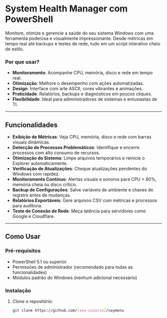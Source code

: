 # System Health Manager com PowerShell

Monitore, otimize e gerencie a saúde do seu sistema Windows com uma ferramenta poderosa e visualmente impressionante. Desde métricas em tempo real até backups e testes de rede, tudo em um script interativo cheio de estilo.

### Por que usar?
- **Monitoramento**: Acompanhe CPU, memória, disco e rede em tempo real.  
- **Otimização**: Melhore o desempenho com ações automatizadas.  
- **Design**: Interface com arte ASCII, cores vibrantes e animações.  
- **Praticidade**: Relatórios, backups e diagnósticos em poucos cliques.  
- **Flexibilidade**: Ideal para administradores de sistemas e entusiastas de TI.

---

## Funcionalidades

- **Exibição de Métricas**: Veja CPU, memória, disco e rede com barras visuais dinâmicas.  
- **Detecção de Processos Problemáticos**: Identifique e encerre processos com alto consumo de recursos.  
- **Otimização do Sistema**: Limpe arquivos temporários e reinicie o Explorer automaticamente.  
- **Verificação de Atualizações**: Cheque atualizações pendentes do Windows com rapidez.  
- **Monitoramento Contínuo**: Alertas visuais e sonoros para CPU > 80%, memória cheia ou disco crítico.  
- **Backup de Configurações**: Salve variáveis de ambiente e chaves do registro antes de mudanças.  
- **Relatórios Exportáveis**: Gere arquivos CSV com métricas e processos para auditoria.  
- **Teste de Conexão de Rede**: Meça latência para servidores como Google e Cloudflare.  

---

## Como Usar

### Pré-requisitos
- PowerShell 5.1 ou superior  
- Permissões de administrador (recomendado para todas as funcionalidades)  
- Módulos padrão do Windows (nenhum adicional necessário)

### Instalação
1. Clone o repositório:  
   ```bash
   git clone https://github.com/[seu-usuario]/coymenu
